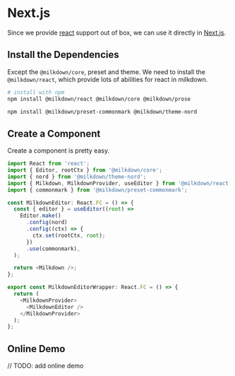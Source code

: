 # Next.js

Since we provide [react](/react) support out of box, we can use it directly in [Next.js](https://nextjs.org/).

## Install the Dependencies

Except the `@milkdown/core`, preset and theme. We need to install the `@milkdown/react`, which provide lots of abilities for react in milkdown.

```bash
# install with npm
npm install @milkdown/react @milkdown/core @milkdown/prose

npm install @milkdown/preset-commonmark @milkdown/theme-nord
```

## Create a Component

Create a component is pretty easy.

```typescript
import React from 'react';
import { Editor, rootCtx } from '@milkdown/core';
import { nord } from '@milkdown/theme-nord';
import { Milkdown, MilkdownProvider, useEditor } from '@milkdown/react';
import { commonmark } from '@milkdown/preset-commonmark';

const MilkdownEditor: React.FC = () => {
  const { editor } = useEditor((root) =>
    Editor.make()
      .config(nord)
      .config((ctx) => {
        ctx.set(rootCtx, root);
      })
      .use(commonmark),
  );

  return <Milkdown />;
};

export const MilkdownEditorWrapper: React.FC = () => {
  return (
    <MilkdownProvider>
      <MilkdownEditor />
    </MilkdownProvider>
  );
};
```

## Online Demo

// TODO: add online demo

